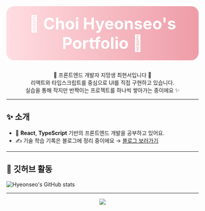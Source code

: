 <h1 align="center" style="font-size:3em; background: linear-gradient(to right, #ffdde1, #ee9ca7); color: white; padding: 20px; border-radius: 20px;">
  💖 Choi Hyeonseo's Portfolio 💖
</h1>

<p align="center">
  🌸 프론트엔드 개발자 지망생 최현서입니다 🌸<br>
  리액트와 타입스크립트를 중심으로 UI를 직접 구현하고 있습니다.<br>
  실습을 통해 작지만 반짝이는 프로젝트를 하나씩 쌓아가는 중이에요 ✨
</p>

---

## ✨ 소개

- 🎯 **React**, **TypeScript** 기반의 프론트엔드 개발을 공부하고 있어요.
- ✍️ 기술 학습 기록은 블로그에 정리 중이에요 → [블로그 보러가기](https://pythonyum.tistory.com/)

---

## 🎀 깃허브 활동

![Hyeonseo's GitHub stats](https://github-readme-stats.vercel.app/api?username=choihyeonseo38&show_icons=true&theme=tokyonight&title_color=ffc0cb&icon_color=ffb6c1&text_color=ffffff&bg_color=DEG,ffdde1,ee9ca7)

---

<p align="center">
  <img src="https://capsule-render.vercel.app/api?type=waving&color=ffb6c1&height=200&section=footer&text=Thank%20You!%20💗&fontSize=40&fontColor=fff" />
</p>
